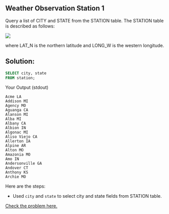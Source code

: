 ## Weather Observation Station 1

Query a list of CITY and STATE from the STATION table.
The STATION table is described as follows:

<img src="https://s3.amazonaws.com/hr-challenge-images/9336/1449345840-5f0a551030-Station.jpg">

where LAT_N is the northern latitude and LONG_W is the western longitude.

## Solution:
~~~sql
SELECT city, state
FROM station;
~~~

Your Output (stdout)
```
Acme LA 
Addison MI 
Agency MO 
Aguanga CA 
Alanson MI 
Alba MI 
Albany CA 
Albion IN 
Algonac MI 
Aliso Viejo CA 
Allerton IA 
Alpine AR 
Alton MO 
Amazonia MO 
Amo IN 
Andersonville GA 
Andover CT 
Anthony KS 
Archie MO 
```

Here are the steps:
- Used <code>city</code> and <code>state</code> to select city and state fields from STATION table.

[Check the problem here.](https://www.hackerrank.com/challenges/weather-observation-station-1/problem)
